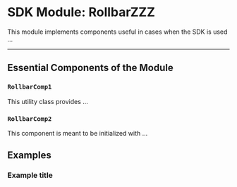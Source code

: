 # SDK Module: RollbarZZZ

This module implements components useful in cases when the SDK is used ...

---

## Essential Components of the Module

### `RollbarComp1`

This utility class provides ...

### `RollbarComp2`

This component is meant to be initialized with ...

## Examples

### Example title

```Obj-C

```

```Swift

```
